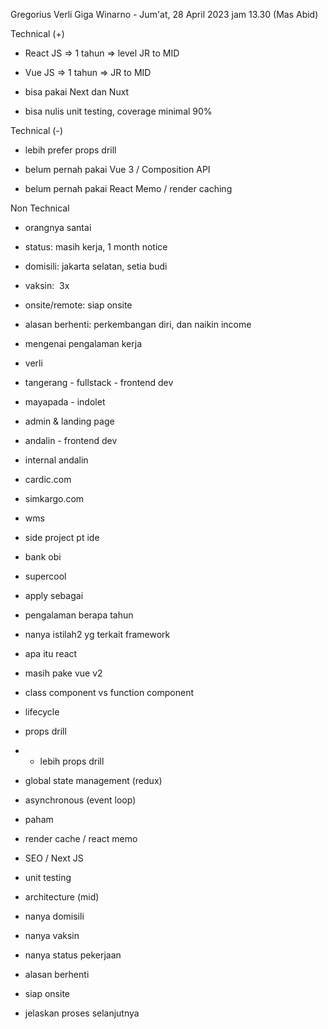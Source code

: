 Gregorius Verli Giga Winarno - Jum'at, 28 April 2023 jam 13.30 (Mas Abid)  

  

Technical (+)  

- React JS => 1 tahun => level JR to MID  
    
- Vue JS => 1 tahun => JR to MID  
    
- bisa pakai Next dan Nuxt  
    
- bisa nulis unit testing, coverage minimal 90%  
    

Technical (-)  

- lebih prefer props drill  
    
- belum pernah pakai Vue 3 / Composition API  
    
- belum pernah pakai React Memo / render caching  
    

Non Technical  

- orangnya santai  
    
- status: masih kerja, 1 month notice  
    
- domisili: jakarta selatan, setia budi  
    
- vaksin:  3x  
    
- onsite/remote: siap onsite  
    
- alasan berhenti: perkembangan diri, dan naikin income  
    

  

  

- mengenai pengalaman kerja  
    

- verli  
    
- tangerang - fullstack - frontend dev  
    

- mayapada - indolet  
    

- admin & landing page  
    

- andalin - frontend dev  
    

- internal andalin  
    
- cardic.com  
    
- simkargo.com  
    
- wms  
    

- side project pt ide  
    

- bank obi  
    
- supercool  
    

- apply sebagai  
    
- pengalaman berapa tahun  
    
- nanya istilah2 yg terkait framework  
    

- apa itu react  
    

- masih pake vue v2  
    

- class component vs function component  
    
- lifecycle  
    
- props drill  
    

- - lebih props drill  
    

- global state management (redux)  
    
- asynchronous (event loop)  
    

- paham  
    

- render cache / react memo  
    
- SEO / Next JS  
    
- unit testing  
    
- architecture (mid)  
    

- nanya domisili  
    
- nanya vaksin  
    
- nanya status pekerjaan  
    
- alasan berhenti  
    
- siap onsite  
    
- jelaskan proses selanjutnya